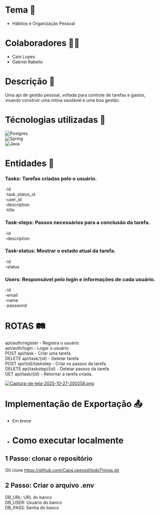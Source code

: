# Tema 🧠 
- Hábitos e Organização Pessoal

# Colaboradores 🧑‍💻
- Caio Lopes
- Gabriel Rabello

# Descrição 📗
Uma api de gestão pessoal, voltada para controle de tarefas e gastos, visando construir uma rotina saudável e uma boa gestão.

# Técnologias utilizadas 🧬

![Postgres](https://img.shields.io/badge/postgres-%23316192.svg?style=for-the-badge&logo=postgresql&logoColor=white) <br>
![Spring](https://img.shields.io/badge/spring-%236DB33F.svg?style=for-the-badge&logo=spring&logoColor=white) <br>
![Java](https://img.shields.io/badge/java-%23ED8B00.svg?style=for-the-badge&logo=openjdk&logoColor=white)

# Entidades 🏦

### Tasks: Tarefas criadas pelo o usuário.
-id <br>
-task_status_id <br>
-user_id <br>
-description <br>
-title <br>
### Task-steps: Passos necessários para a conclusão da tarefa.
-id <br>
-description <br>
### Task-status: Mostrar o estado atual da tarefa.
-id <br>
-status <br>
### Users: Responsável pelo login e informações de cada  usuário.
-id <br>
-email <br>
-name <br>
-password <br>

# ROTAS 🛤️

api/auth/register - Registra o usuário <br>
api/auth/login - Logar o usuário <br>
POST api/task - Criar uma tarefa <br>
DELETE api/task/{id} - Deletar tarefa <br>
POST api/{id}/taskstep - Criar os passos da tarefa <br>
DELETE api/taskstep/{id} - Deletar passos da tarefa <br>
GET api/task/{id} - Retornar a tarefa criada. <br>


[![Captura-de-tela-2025-10-27-200258.png](https://i.postimg.cc/brcN11zT/Captura-de-tela-2025-10-27-200258.png)](https://postimg.cc/ygjHHg3g)

# Implementação de Exportação 📤

- Em breve

- # Como executar localmente

## 1 Passo: clonar o repositório

Git clone https://github.com/CaioLopesxd/todoThings.git

## 2 Passo: Criar o arquivo .env

DB_URL: URL do banco <Br>
DB_USER: Usuário do banco <Br>
DB_PASS: Senha do banco <Br>
